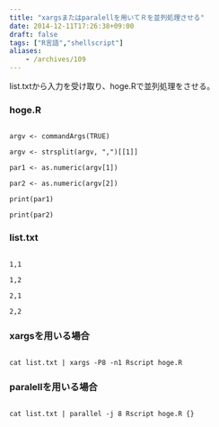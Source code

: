 ```yaml
---
title: "xargsまたはparalellを用いてＲを並列処理させる"
date: 2014-12-11T17:26:38+09:00
draft: false
tags: ["R言語","shellscript"]
aliases:
    - /archives/109
---
```


list.txtから入力を受け取り、hoge.Rで並列処理をさせる。

### hoge.R
~~~~{.r}
argv <- commandArgs(TRUE)
argv <- strsplit(argv, ",")[[1]]
par1 <- as.numeric(argv[1])
par2 <- as.numeric(argv[2])
print(par1)
print(par2)
~~~~

### list.txt
~~~~{.text}
1,1
1,2
2,1
2,2
~~~~

### xargsを用いる場合
~~~~{.sh}
cat list.txt | xargs -P8 -n1 Rscript hoge.R
~~~~

### paralellを用いる場合
~~~~{.sh}
cat list.txt | parallel -j 8 Rscript hoge.R {}
~~~~


